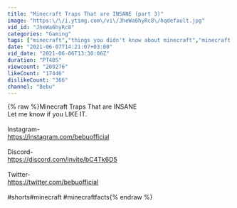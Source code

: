 ```yaml
---
title: "Minecraft Traps That are INSANE (part 3)"
image: "https:\/\/i.ytimg.com\/vi\/JheWa6hyRc8\/hqdefault.jpg"
vid_id: "JheWa6hyRc8"
categories: "Gaming"
tags: ["minecraft","things you didn't know about minecraft","minecraft facts you didn't know"]
date: "2021-06-07T14:21:07+03:00"
vid_date: "2021-06-06T13:30:06Z"
duration: "PT40S"
viewcount: "209276"
likeCount: "17446"
dislikeCount: "366"
channel: "Bebu"
---
```

{% raw %}Minecraft Traps That are INSANE <br />Let me know if you LIKE IT.<br /><br />Instagram-<br /><a rel="nofollow" target="blank" href="https://instagram.com/bebuofficial​​​​​">https://instagram.com/bebuofficial​​​​​</a><br /><br />Discord-<br /><a rel="nofollow" target="blank" href="https://discord.com/invite/bC4Tk6D5">https://discord.com/invite/bC4Tk6D5</a><br /><br />Twitter-<br /><a rel="nofollow" target="blank" href="https://twitter.com/bebuofficial​">https://twitter.com/bebuofficial​</a><br /><br />#shorts​​​​​ #minecraft​​​​​ #minecraftfacts​​​​{% endraw %}
